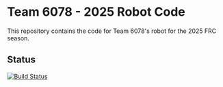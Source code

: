 # Team 6078 - 2025 Robot Code

This repository contains the code for Team 6078's robot for the 2025 FRC season.

## Status

[![Build Status](https://github.com/HoltRobotics/2025Robot/actions/workflows/main.yml/badge.svg?branch=main)](https://github.com/HoltRobotics/2025Robot/actions/workflows/main.yml)
